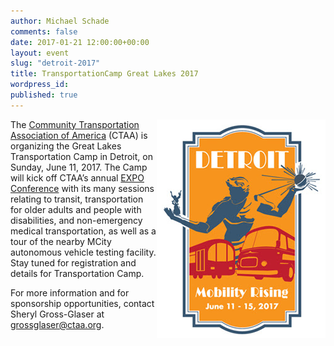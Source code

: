```yaml
---
author: Michael Schade
comments: false
date: 2017-01-21 12:00:00+00:00
layout: event
slug: "detroit-2017"
title: TransportationCamp Great Lakes 2017
wordpress_id:
published: true
---
```


<img src="detroit.jpg" style="float:right;width:270px;height:350px;">The [Community Transportation Association of America](ctaa.org) (CTAA) is organizing the Great Lakes Transportation Camp
in Detroit, on Sunday, June 11, 2017.
The Camp will kick off CTAA’s annual [EXPO Conference](ctaa.org/expo) with its many sessions relating to transit,
transportation for older adults and people with disabilities, and non-emergency medical transportation,
as well as a tour of the nearby MCity autonomous vehicle testing facility.
Stay tuned for registration and details for Transportation Camp.

For more information and for sponsorship opportunities,
contact Sheryl Gross-Glaser at [grossglaser@ctaa.org](mailto:dwight.mengel@dfa.state.ny.us).
